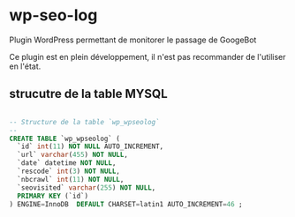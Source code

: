 # wp-seo-log
Plugin WordPress permettant de monitorer le passage de GoogeBot

Ce plugin est en plein développement, il n'est pas recommander de l'utiliser en l'état.

## strucutre de la table MYSQL 


```sql

-- Structure de la table `wp_wpseolog`
--
CREATE TABLE `wp_wpseolog` (
  `id` int(11) NOT NULL AUTO_INCREMENT,
  `url` varchar(455) NOT NULL,
  `date` datetime NOT NULL,
  `rescode` int(3) NOT NULL,
  `nbcrawl` int(11) NOT NULL,
  `seovisited` varchar(255) NOT NULL,
  PRIMARY KEY (`id`)
) ENGINE=InnoDB  DEFAULT CHARSET=latin1 AUTO_INCREMENT=46 ;

```


